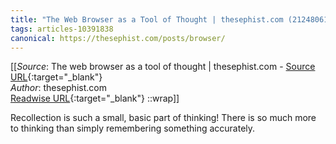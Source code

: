 ```yaml
---
title: "The Web Browser as a Tool of Thought | thesephist.com (212480618)"
tags: articles-10391838
canonical: https://thesephist.com/posts/browser/
---
```


[[_Source_: The web browser as a tool of thought | thesephist.com - [Source URL](https://thesephist.com/posts/browser/){:target="_blank"}<br>
_Author_: thesephist.com<br>
[Readwise URL](https://readwise.io/open/212480618){:target="_blank"}
::wrap]]

Recollection is such a small, basic part of thinking! There is so much more to thinking than simply remembering something accurately.
